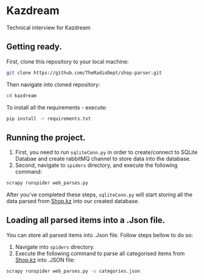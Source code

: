 # Kazdream 
Technical interview for Kazdream

## Getting ready.

First, clone this repository to your local machine:

```bash
git clone https://github.com/TheRadioDept/shop-parser.git
```
Then navigate into cloned repository:
```bash
cd kazdream
```

To install all the requirements - execute:
```bash
pip install -r requirements.txt
```

## Running the project.

1. First, you need to run `sqliteConn.py` in order to create/connect to SQLite Databae and create rabbitMQ channel to store data into the database.
2. Second, navigate to `spiders` directory, and execute the following command:
```bash
scrapy runspider web_parses.py
```
After you've completed these steps, `sqliteConn.py` will start storing all the data parsed from [Shop.kz](https://shop.kz/) into our created database.


## Loading all parsed items into a .Json file.

You can store all parsed items into .Json file. Follow steps bellow to do so:

1. Navigate into ``spiders`` directory.
2. Execute the following command to parse all categorised items from [Shop.kz](https://shop.kz/) into .JSON file:

```bash
scrapy runspider web_parses.py -o categories.json
```



